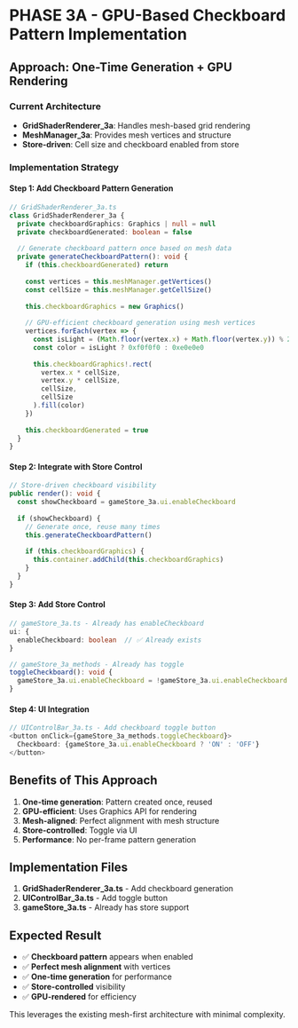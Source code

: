 # PHASE 3A - GPU-Based Checkboard Pattern Implementation

## **Approach: One-Time Generation + GPU Rendering**

### **Current Architecture**
- **GridShaderRenderer_3a**: Handles mesh-based grid rendering
- **MeshManager_3a**: Provides mesh vertices and structure
- **Store-driven**: Cell size and checkboard enabled from store

### **Implementation Strategy**

#### **Step 1: Add Checkboard Pattern Generation**
```typescript
// GridShaderRenderer_3a.ts
class GridShaderRenderer_3a {
  private checkboardGraphics: Graphics | null = null
  private checkboardGenerated: boolean = false
  
  // Generate checkboard pattern once based on mesh data
  private generateCheckboardPattern(): void {
    if (this.checkboardGenerated) return
    
    const vertices = this.meshManager.getVertices()
    const cellSize = this.meshManager.getCellSize()
    
    this.checkboardGraphics = new Graphics()
    
    // GPU-efficient checkboard generation using mesh vertices
    vertices.forEach(vertex => {
      const isLight = (Math.floor(vertex.x) + Math.floor(vertex.y)) % 2 === 0
      const color = isLight ? 0xf0f0f0 : 0xe0e0e0
      
      this.checkboardGraphics!.rect(
        vertex.x * cellSize,
        vertex.y * cellSize,
        cellSize,
        cellSize
      ).fill(color)
    })
    
    this.checkboardGenerated = true
  }
}
```

#### **Step 2: Integrate with Store Control**
```typescript
// Store-driven checkboard visibility
public render(): void {
  const showCheckboard = gameStore_3a.ui.enableCheckboard
  
  if (showCheckboard) {
    // Generate once, reuse many times
    this.generateCheckboardPattern()
    
    if (this.checkboardGraphics) {
      this.container.addChild(this.checkboardGraphics)
    }
  }
}
```

#### **Step 3: Add Store Control**
```typescript
// gameStore_3a.ts - Already has enableCheckboard
ui: {
  enableCheckboard: boolean  // ✅ Already exists
}

// gameStore_3a_methods - Already has toggle
toggleCheckboard(): void {
  gameStore_3a.ui.enableCheckboard = !gameStore_3a.ui.enableCheckboard
}
```

#### **Step 4: UI Integration**
```typescript
// UIControlBar_3a.ts - Add checkboard toggle button
<button onClick={gameStore_3a_methods.toggleCheckboard}>
  Checkboard: {gameStore_3a.ui.enableCheckboard ? 'ON' : 'OFF'}
</button>
```

## **Benefits of This Approach**

1. **One-time generation**: Pattern created once, reused
2. **GPU-efficient**: Uses Graphics API for rendering
3. **Mesh-aligned**: Perfect alignment with mesh structure
4. **Store-controlled**: Toggle via UI
5. **Performance**: No per-frame pattern generation

## **Implementation Files**

1. **GridShaderRenderer_3a.ts** - Add checkboard generation
2. **UIControlBar_3a.ts** - Add toggle button
3. **gameStore_3a.ts** - Already has store support

## **Expected Result**

- ✅ **Checkboard pattern** appears when enabled
- ✅ **Perfect mesh alignment** with vertices
- ✅ **One-time generation** for performance
- ✅ **Store-controlled** visibility
- ✅ **GPU-rendered** for efficiency

This leverages the existing mesh-first architecture with minimal complexity.